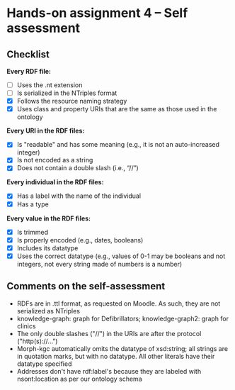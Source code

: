# Hands-on assignment 4 – Self assessment

## Checklist

**Every RDF file:**

- [ ] Uses the .nt extension
- [ ] Is serialized in the NTriples format
- [x] Follows the resource naming strategy
- [x] Uses class and property URIs that are the same as those used in the ontology

**Every URI in the RDF files:**

- [x] Is "readable" and has some meaning (e.g., it is not an auto-increased integer) 
- [x] Is not encoded as a string
- [x] Does not contain a double slash (i.e., “//”)

**Every individual in the RDF files:**

- [x] Has a label with the name of the individual
- [x] Has a type

**Every value in the RDF files:**

- [x] Is trimmed
- [x] Is properly encoded (e.g., dates, booleans)
- [x] Includes its datatype
- [x] Uses the correct datatype (e.g., values of 0-1 may be booleans and not integers, not every string made of numbers is a number)

## Comments on the self-assessment
- RDFs are in .ttl format, as requested on Moodle. As such, they are not serialized as NTriples
- knowledge-graph: graph for Defibrillators; knowledge-graph2: graph for clinics
- The only double slashes ("//") in the URIs are after the protocol ("http(s)://...")
- Morph-kgc automatically omits the datatype of xsd:string; all strings are in quotation marks, but with no datatype. All other literals have their datatype specified
- Addresses don't have rdf:label's because they are labeled with nsont:location as per our ontology schema
